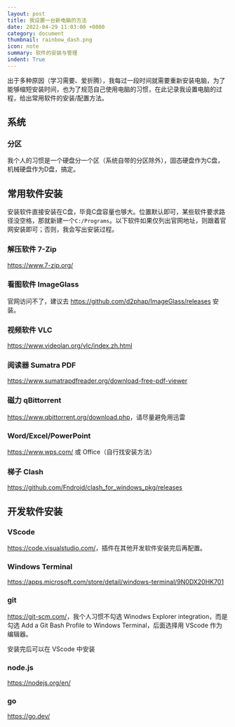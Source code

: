 ```yaml
---
layout: post
title: 我设置一台新电脑的方法
date: 2022-04-29 11:03:00 +0800
category: document
thumbnail: rainbow_dash.png
icon: note
summary: 软件的安装与管理
indent: True
---
```



出于多种原因（学习需要、爱折腾），我每过一段时间就需要重新安装电脑，为了能够缩短安装时间，也为了规范自己使用电脑的习惯，在此记录我设置电脑的过程，给出常用软件的安装/配置方法。

## 系统

### 分区

我个人的习惯是一个硬盘分一个区（系统自带的分区除外），固态硬盘作为C盘，机械硬盘作为D盘，搞定。

## 常用软件安装

安装软件直接安装在C盘，毕竟C盘容量也够大。位置默认即可，某些软件要求路径没空格，那就新建一个`C:/Programs`。以下软件如果仅列出官网地址，则跟着官网安装即可；否则，我会写出安装过程。

### 解压软件 7-Zip

<https://www.7-zip.org/>

### 看图软件 ImageGlass

官网访问不了，建议去 <https://github.com/d2phap/ImageGlass/releases> 安装。

### 视频软件 VLC

<https://www.videolan.org/vlc/index.zh.html>

### 阅读器 Sumatra PDF

<https://www.sumatrapdfreader.org/download-free-pdf-viewer>

### 磁力 qBittorrent

<https://www.qbittorrent.org/download.php>，请尽量避免用迅雷

### Word/Excel/PowerPoint

<https://www.wps.com/> 或 Office（自行找安装方法）

### 梯子 Clash

<https://github.com/Fndroid/clash_for_windows_pkg/releases>

## 开发软件安装

### VScode

<https://code.visualstudio.com/>，插件在其他开发软件安装完后再配置。

### Windows Terminal

<https://apps.microsoft.com/store/detail/windows-terminal/9N0DX20HK701>

### git

<https://git-scm.com/>，我个人习惯不勾选 Winodws Explorer integration，而是勾选 Add a Git Bash Profile to Windows Terminal，后面选择用 VScode 作为编辑器。

安装完后可以在 VScode 中安装

### node.js

<https://nodejs.org/en/>

### go

<https://go.dev/>

